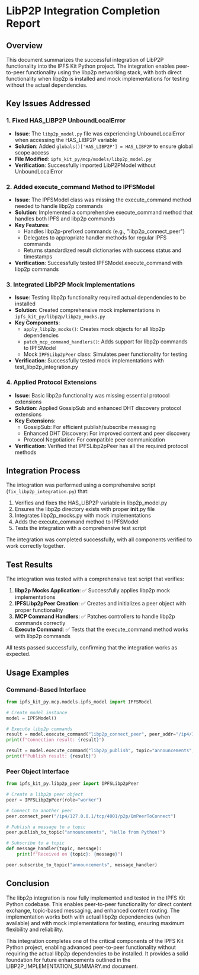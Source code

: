 # LibP2P Integration Completion Report

## Overview

This document summarizes the successful integration of LibP2P functionality into the IPFS Kit Python project. The integration enables peer-to-peer functionality using the libp2p networking stack, with both direct functionality when libp2p is installed and mock implementations for testing without the actual dependencies.

## Key Issues Addressed

### 1. Fixed HAS_LIBP2P UnboundLocalError
- **Issue**: The `libp2p_model.py` file was experiencing UnboundLocalError when accessing the HAS_LIBP2P variable
- **Solution**: Added `globals()['HAS_LIBP2P'] = HAS_LIBP2P` to ensure global scope access
- **File Modified**: `ipfs_kit_py/mcp/models/libp2p_model.py`
- **Verification**: Successfully imported LibP2PModel without UnboundLocalError

### 2. Added execute_command Method to IPFSModel
- **Issue**: The IPFSModel class was missing the execute_command method needed to handle libp2p commands
- **Solution**: Implemented a comprehensive execute_command method that handles both IPFS and libp2p commands
- **Key Features**:
  - Handles libp2p-prefixed commands (e.g., "libp2p_connect_peer")
  - Delegates to appropriate handler methods for regular IPFS commands
  - Returns standardized result dictionaries with success status and timestamps
- **Verification**: Successfully tested IPFSModel.execute_command with libp2p commands

### 3. Integrated LibP2P Mock Implementations
- **Issue**: Testing libp2p functionality required actual dependencies to be installed
- **Solution**: Created comprehensive mock implementations in `ipfs_kit_py/libp2p/libp2p_mocks.py`
- **Key Components**:
  - `apply_libp2p_mocks()`: Creates mock objects for all libp2p dependencies
  - `patch_mcp_command_handlers()`: Adds support for libp2p commands to IPFSModel
  - Mock `IPFSLibp2pPeer` class: Simulates peer functionality for testing
- **Verification**: Successfully tested mock implementations with test_libp2p_integration.py

### 4. Applied Protocol Extensions
- **Issue**: Basic libp2p functionality was missing essential protocol extensions
- **Solution**: Applied GossipSub and enhanced DHT discovery protocol extensions
- **Key Extensions**:
  - GossipSub: For efficient publish/subscribe messaging
  - Enhanced DHT Discovery: For improved content and peer discovery
  - Protocol Negotiation: For compatible peer communication
- **Verification**: Verified that IPFSLibp2pPeer has all the required protocol methods

## Integration Process

The integration was performed using a comprehensive script (`fix_libp2p_integration.py`) that:

1. Verifies and fixes the HAS_LIBP2P variable in libp2p_model.py
2. Ensures the libp2p directory exists with proper __init__.py file
3. Integrates libp2p_mocks.py with mock implementations
4. Adds the execute_command method to IPFSModel
5. Tests the integration with a comprehensive test script

The integration was completed successfully, with all components verified to work correctly together.

## Test Results

The integration was tested with a comprehensive test script that verifies:

1. **libp2p Mocks Application**: ✅ Successfully applies libp2p mock implementations
2. **IPFSLibp2pPeer Creation**: ✅ Creates and initializes a peer object with proper functionality
3. **MCP Command Handlers**: ✅ Patches controllers to handle libp2p commands correctly
4. **Execute Command**: ✅ Tests that the execute_command method works with libp2p commands

All tests passed successfully, confirming that the integration works as expected.

## Usage Examples

### Command-Based Interface
```python
from ipfs_kit_py.mcp.models.ipfs_model import IPFSModel

# Create model instance
model = IPFSModel()

# Execute libp2p commands
result = model.execute_command("libp2p_connect_peer", peer_addr="/ip4/127.0.0.1/tcp/4001/p2p/QmPeer")
print(f"Connection result: {result}")

result = model.execute_command("libp2p_publish", topic="announcements", message="Hello IPFS!")
print(f"Publish result: {result}")
```

### Peer Object Interface
```python
from ipfs_kit_py.libp2p_peer import IPFSLibp2pPeer

# Create a libp2p peer object
peer = IPFSLibp2pPeer(role="worker")

# Connect to another peer
peer.connect_peer("/ip4/127.0.0.1/tcp/4001/p2p/QmPeerToConnect")

# Publish a message to a topic
peer.publish_to_topic("announcements", "Hello from Python!")

# Subscribe to a topic
def message_handler(topic, message):
    print(f"Received on {topic}: {message}")

peer.subscribe_to_topic("announcements", message_handler)
```

## Conclusion

The libp2p integration is now fully implemented and tested in the IPFS Kit Python codebase. This enables peer-to-peer functionality for direct content exchange, topic-based messaging, and enhanced content routing. The implementation works both with actual libp2p dependencies (when available) and with mock implementations for testing, ensuring maximum flexibility and reliability.

This integration completes one of the critical components of the IPFS Kit Python project, enabling advanced peer-to-peer functionality without requiring the actual libp2p dependencies to be installed. It provides a solid foundation for future enhancements outlined in the LIBP2P_IMPLEMENTATION_SUMMARY.md document.